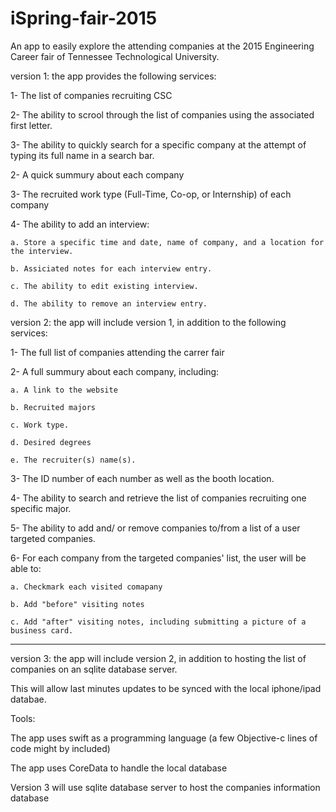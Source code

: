 # iSpring-fair-2015
An app to easily explore the attending companies at the 2015 Engineering Career fair of Tennessee Technological University.

version 1: the app provides the following services:

1- The list of companies recruiting CSC

2- The ability to scrool through the list of companies using the associated first letter.

3- The ability to quickly search for a specific company at the attempt of typing its full name in a search bar.

2- A quick summury about each company

3- The recruited work type (Full-Time, Co-op, or Internship) of each company

4- The ability to add an interview:

    a. Store a specific time and date, name of company, and a location for the interview.
  
    b. Assiciated notes for each interview entry.
  
    c. The ability to edit existing interview.
  
    d. The ability to remove an interview entry.
  




version 2: the app will include version 1, in addition to the following services:

1- The full list of companies attending the carrer fair

2- A full summury about each company, including:

    a. A link to the website
  
    b. Recruited majors

    c. Work type.
  
    d. Desired degrees 
  
    e. The recruiter(s) name(s).
  
3- The ID number of each number as well as the booth location.

4- The ability to search and retrieve the list of companies recruiting one specific major.

5- The ability to add and/ or remove companies to/from a list of a user targeted companies.

6- For each company from the targeted companies' list, the user will be able to:

    a. Checkmark each visited comapany
  
    b. Add "before" visiting notes
  
    c. Add "after" visiting notes, including submitting a picture of a business card.
  

************************************************************************************


version 3: the app will include version 2, in addition to hosting the list of companies on an sqlite database server. 

This will allow last minutes updates to be synced with the local iphone/ipad databae.




Tools:

The app uses swift as a programming language (a few Objective-c lines of code might by included)

The app uses CoreData to handle the local database

Version 3 will use sqlite database server to host the companies information database

